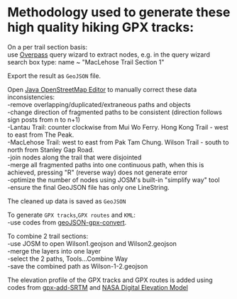 # Methodology used to generate these high quality hiking GPX tracks:<br>
On a per trail section basis: 
<br>use [Overpass](https://www.overpass-turbo.eu) query wizard to extract nodes, e.g. in the query wizard search box type: name ~ "MacLehose Trail Section 1" 

Export the result as `GeoJSON` file.

Open [Java OpenStreetMap Editor](https://josm.openstreetmap.de/) to manually correct these data inconsistencies:
<br>-remove overlapping/duplicated/extraneous paths and objects
<br>-change direction of fragmented paths to be consistent (direction follows sign posts from n to n+1)
<br>-Lantau Trail: counter clockwise from Mui Wo Ferry. Hong Kong Trail - west to east from The Peak.
<br>-MacLehose Trail: west to east from Pak Tam Chung. Wilson Trail - south to north from Stanley Gap Road.
<br>-join nodes along the trail that were disjointed
<br>-merge all fragmented paths into one continuous path, when this is achieved, pressing "R" (reverse way) does not generate error
<br>-optimize the number of nodes using JOSM's built-in "simplify way" tool
<br>-ensure the final GeoJSON file has only one LineString.

The cleaned up data is saved as `GeoJSON`

To generate `GPX tracks`,`GPX routes` and `KML`:
<br>-use codes from [geoJSON-gpx-convert](https://github.com/nicholas-fong/geoJSON-gpx-convert). 

To combine 2 trail sections:
<br>-use JOSM to open Wilson1.geojson and Wilson2.geojson
<br>-merge the layers into one layer
<br>-select the 2 paths, Tools...Combine Way
<br>-save the combined path as Wilson-1-2.geojson

The elevation profile of the GPX tracks and GPX routes is added using codes from [gpx-add-SRTM](https://github.com/nicholas-fong/gpx-add-SRTM) and [NASA Digital Elevation Model](https://earthdata.nasa.gov/learn/articles/new-aster-gdem)

